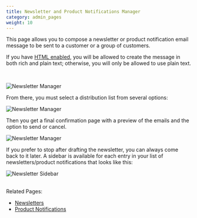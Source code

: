 ```yaml
---
title: Newsletter and Product Notifications Manager 
category: admin_pages
weight: 10
---
```


This page allows you to compose a newsletter or product notification 
email message to be sent to a customer or a group of customers.

If you have [HTML enabled](/user/admin_pages/configuration/configuration_email/#enable_html_emails), you will be allowed to create the message in
both rich and plain text; otherwise, you will only be allowed to use plain text.

<br>

![Newsletter Manager](/images/newsletter.png)

From there, you must select a distribution list from several options: 

![Newsletter Manager](/images/newsletter_2.png)

Then you get a final confirmation page with a preview of the emails and the option to send or cancel.

![Newsletter Manager](/images/newsletter_3.png)

If you prefer to stop after drafting the newsletter, you can always come back to it later.  A sidebar is available for each entry in your list of newsletters/product notifications that looks like this: 

![Newsletter Sidebar](/images/newsletter_sidebar.png)
<br><br>

Related Pages: 

- [Newsletters](/user/email/newsletters/)
- [Product Notifications](/user/products/product_notification/) 

